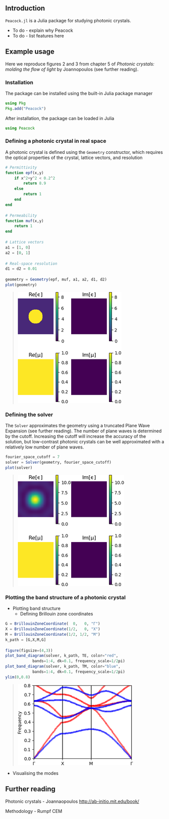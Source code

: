 ## Introduction

`Peacock.jl` is a Julia package for studying photonic crystals.
* To do - explain why Peacock
* To do - list features here


## Example usage

Here we reproduce figures 2 and 3 from chapter 5 of _Photonic crystals: molding the flow of light_ by Joannopoulos (see further reading).

### Installation

The package can be installed using the built-in Julia package manager
```julia
using Pkg
Pkg.add("Peacock")
```

After installation, the package can be loaded in Julia
```julia
using Peacock
```


### Defining a photonic crystal in real space

A photonic crystal is defined using the `Geometry` constructor, which requires the optical properties of the crystal, lattice vectors, and resolution
```julia
# Permittivity
function epf(x,y)
    if x^2+y^2 < 0.2^2
        return 8.9
    else
        return 1
    end
end

# Permeability
function muf(x,y)
    return 1
end
    
# Lattice vectors
a1 = [1, 0]
a2 = [0, 1]

# Real-space resolution
d1 = d2 = 0.01

geometry = Geometry(epf, muf, a1, a2, d1, d2)
plot(geometry)
```
> ![Plot of the example geometry](figures/example_plot_geometry.png)

### Defining the solver

The `Solver` approximates the geometry using a truncated Plane Wave Expansion (see further reading). The number of plane waves is determined by the cutoff. Increasing the cutoff will increase the accuracy of the solution, but low-contrast photonic crystals can be well approximated with a relatively low number of plane waves.

```julia
fourier_space_cutoff = 7
solver = Solver(geometry, fourier_space_cutoff)
plot(solver)
```
> ![Plot of the example solver](figures/example_plot_solver_cutoff=7.png)


### Plotting the band structure of a photonic crystal

* Plotting band structure
    * Defining Brillouin zone coordinates

```julia
G = BrillouinZoneCoordinate(  0,   0, "Γ")
X = BrillouinZoneCoordinate(1/2,   0, "X")
M = BrillouinZoneCoordinate(1/2, 1/2, "M")
k_path = [G,X,M,G]

figure(figsize=(4,3))
plot_band_diagram(solver, k_path, TE, color="red",
            bands=1:4, dk=0.1, frequency_scale=1/2pi)
plot_band_diagram(solver, k_path, TM, color="blue",
            bands=1:4, dk=0.1, frequency_scale=1/2pi)
ylim(0,0.8)
```
> ![Plot of a band structure](figures/example_plot_band_diagram.png)

* Visualising the modes


## Further reading

Photonic crystals - Joannaopoulos
http://ab-initio.mit.edu/book/

Methodology - Rumpf CEM
